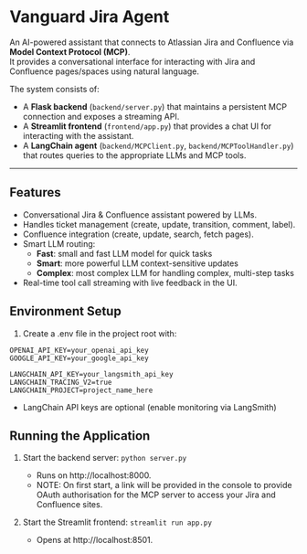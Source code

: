 # Vanguard Jira Agent

An AI-powered assistant that connects to Atlassian Jira and Confluence via **Model Context Protocol (MCP)**.  
It provides a conversational interface for interacting with Jira and Confluence pages/spaces using natural language.

The system consists of:

- A **Flask backend** (`backend/server.py`) that maintains a persistent MCP connection and exposes a streaming API.
- A **Streamlit frontend** (`frontend/app.py`) that provides a chat UI for interacting with the assistant.
- A **LangChain agent** (`backend/MCPClient.py`, `backend/MCPToolHandler.py`) that routes queries to the appropriate LLMs and MCP tools.

---

## Features

- Conversational Jira & Confluence assistant powered by LLMs.
- Handles ticket management (create, update, transition, comment, label).
- Confluence integration (create, update, search, fetch pages).
- Smart LLM routing:
  - **Fast**: small and fast LLM model for quick tasks
  - **Smart**: more powerful LLM context-sensitive updates
  - **Complex**: most complex LLM for handling complex, multi-step tasks
- Real-time tool call streaming with live feedback in the UI.

## Environment Setup

1. Create a .env file in the project root with:

```
OPENAI_API_KEY=your_openai_api_key
GOOGLE_API_KEY=your_google_api_key

LANGCHAIN_API_KEY=your_langsmith_api_key
LANGCHAIN_TRACING_V2=true
LANGCHAIN_PROJECT=project_name_here
```

- LangChain API keys are optional (enable monitoring via LangSmith)

## Running the Application

1. Start the backend server: `python server.py`

   - Runs on http://localhost:8000.
   - NOTE: On first start, a link will be provided in the console to provide OAuth authorisation for the MCP server to access your Jira and Confluence sites.

2. Start the Streamlit frontend: `streamlit run app.py`

   - Opens at http://localhost:8501.
